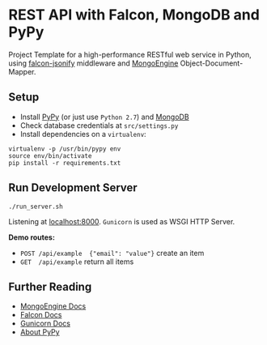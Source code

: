 # REST API with Falcon, MongoDB and PyPy

Project Template for a high-performance RESTful web service in Python, using [falcon-jsonify](https://github.com/AndreiRegiani/falcon-jsonify) middleware and [MongoEngine](https://github.com/MongoEngine/mongoengine) Object-Document-Mapper.


## Setup

* Install [PyPy](http://pypy.org/) (or just use `Python 2.7`) and [MongoDB](https://www.mongodb.com/)
* Check database credentials at `src/settings.py`
* Install dependencies on a `virtualenv`:

```
virtualenv -p /usr/bin/pypy env
source env/bin/activate
pip install -r requirements.txt
```


## Run Development Server

```
./run_server.sh
```
Listening at [localhost:8000](http://localhost:8000). `Gunicorn` is used as WSGI HTTP Server.

**Demo routes:**

* `POST /api/example  {"email": "value"}` create an item
* `GET  /api/example` return all items


## Further Reading

* [MongoEngine Docs](http://docs.mongoengine.org/)
* [Falcon Docs](https://falcon.readthedocs.io/en/stable/)
* [Gunicorn Docs](http://docs.gunicorn.org/en/stable/)
* [About PyPy](http://pypy.org/features.html)
